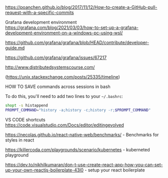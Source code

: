 
https://poanchen.github.io/blog/2017/11/12/How-to-create-a-GitHub-pull-request-with-a-specific-commits


Grafana development environment
https://grafana.com/blog/2021/03/03/how-to-set-up-a-grafana-development-environment-on-a-windows-pc-using-wsl/

https://github.com/grafana/grafana/blob/HEAD/contribute/developer-guide.md


https://github.com/grafana/grafana/issues/67217

http://www.distributedsystemscourse.com/



(https://unix.stackexchange.com/posts/25335/timeline)


HOW TO SAVE commands across sessions in bash

To do this, you'll need to add two lines to your `~/.bashrc`:

```bash
shopt -s histappend
PROMPT_COMMAND="history -a;history -c;history -r;$PROMPT_COMMAND"
```



VS CODE shortcuts
https://code.visualstudio.com/Docs/editor/editingevolved


https://necolas.github.io/react-native-web/benchmarks/ - Benchmarks for styles in react   

https://killercoda.com/playgrounds/scenario/kubernetes - kuberneted playground

https://dev.to/nikhilkumaran/don-t-use-create-react-app-how-you-can-set-up-your-own-reactjs-boilerplate-43l0 - setup your react boilerplate




